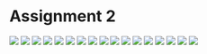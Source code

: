 # Assignment 2

<img src="1.png"/>
<img src="2.png"/>
<img src="3.png"/>
<img src="4.png"/>
<img src="5.png"/>
<img src="6.png"/>
<img src="7.png"/>
<img src="8.png"/>
<img src="9.png"/>
<img src="10.png"/>
<img src="11.png"/>
<img src="12.png"/>
<img src="13.png"/>
<img src="14.png"/>
<img src="15.png"/>
<img src="16.png"/>
<img src="17.png"/>
